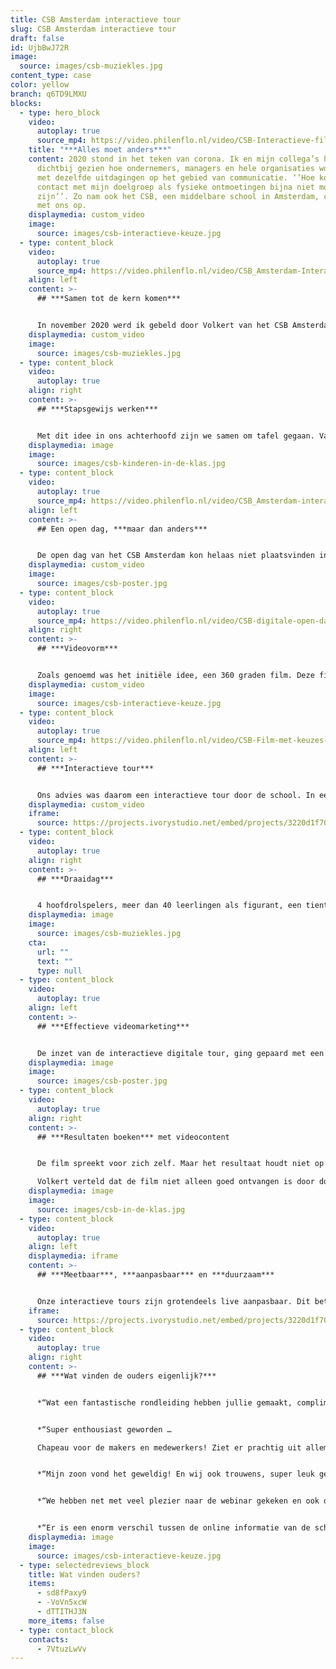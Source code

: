 ```yaml
---
title: CSB Amsterdam interactieve tour
slug: CSB Amsterdam interactieve tour
draft: false
id: UjbBwJ72R
image:
  source: images/csb-muziekles.jpg
content_type: case
color: yellow
branch: q6TD9LMXU
blocks:
  - type: hero_block
    video:
      autoplay: true
      source_mp4: https://video.philenflo.nl/video/CSB-Interactieve-film-Phil-en-Flo-Phil-en-Flo.mp4
    title: "***Alles moet anders***"
    content: 2020 stond in het teken van corona. Ik en mijn collega’s hebben van
      dichtbij gezien hoe ondernemers, managers en hele organisaties worstelden
      met dezelfde uitdagingen op het gebied van communicatie. ‘’Hoe kom ik in
      contact met mijn doelgroep als fysieke ontmoetingen bijna niet mogelijk
      zijn’’. Zo nam ook het CSB, een middelbare school in Amsterdam, contact
      met ons op.
    displaymedia: custom_video
    image:
      source: images/csb-interactieve-keuze.jpg
  - type: content_block
    video:
      autoplay: true
      source_mp4: https://video.philenflo.nl/video/CSB_Amsterdam-Interactieve-tour-Phil-en-Flo-Phil-en-Flo.mp4
    align: left
    content: >-
      ## ***Samen tot de kern komen***


      In november 2020 werd ik gebeld door Volkert van het CSB Amsterdam, met de volgende uitdaging: ‘’We zijn op zoek naar een film die het gat van de wegvallende open dag kan vullen’’. Tijdens een digitale kennismaking kwamen Volkert en zijn collega’s met hun wens om een 360 graden film van hun school te laten maken. Een creatieve oplossing!
    displaymedia: custom_video
    image:
      source: images/csb-muziekles.jpg
  - type: content_block
    video:
      autoplay: true
    align: right
    content: >-
      ## ***Stapsgewijs werken***


      Met dit idee in ons achterhoofd zijn we samen om tafel gegaan. Vanuit onze ervaring weten we dat het slim is om eerst samen naar de kern van het probleem te zoeken en deze samen te analyseren. Door stapsgewijs te werken, garanderen we dat onze films hun doel dienen.
    displaymedia: image
    image:
      source: images/csb-kinderen-in-de-klas.jpg
  - type: content_block
    video:
      autoplay: true
      source_mp4: https://video.philenflo.nl/video/CSB_Amsterdam-interactieve-rondleiding-Phil-en-Flo-Phil-en-Flo.mp4
    align: left
    content: >-
      ## Een open dag, ***maar dan anders***


      De open dag van het CSB Amsterdam kon helaas niet plaatsvinden in verband met de Covid-19 gerelateerde wetgeving. De open dagen spelen een essentiële rol voor de werving van nieuwe leerlingen voor de school. Het doel van een open dag is dan ook om een leerling te binden aan je school. Met dit inzicht werd het doel van de film duidelijk. Tijd om een videovorm te kiezen.
    displaymedia: custom_video
    image:
      source: images/csb-poster.jpg
  - type: content_block
    video:
      autoplay: true
      source_mp4: https://video.philenflo.nl/video/CSB-digitale-open-dag-film-Phil-en-Flo-Phil-en-Flo.mp4
    align: right
    content: >-
      ## ***Videovorm***


      Zoals genoemd was het initiële idee, een 360 graden film. Deze films kenmerken zich door de grote vrijheid die een kijker heeft. Je kan hele organisaties ‘doorlopen’ en bekijken en zelf je focus of invulling kiezen als kijker. Toch hebben wij het CSB sterk afgeraden voor deze oplossing te kiezen. Elk voordeel heeft zijn nadeel. Voor een 360 graden film is dat voordeel de ultieme vrijheid, en het bijbehorende nadeel de grip die je als regisseur verliest op wat een kijker ziet.
    displaymedia: custom_video
    image:
      source: images/csb-interactieve-keuze.jpg
  - type: content_block
    video:
      autoplay: true
      source_mp4: https://video.philenflo.nl/video/CSB-Film-met-keuzes-Phil-en-Flo-Phil-en-Flo.mp4
    align: left
    content: >-
      ## ***Interactieve tour***


      Ons advies was daarom een interactieve tour door de school. In een een dergelijke tour kan de kijker zelf keuzes maken, maar houdt je als filmmaker meer ruimte over om te sturen dankzij het tweedimensionale beeld. Zo kunnen we leerlingen en ouders sturen, en de belangrijkste onderdelen van de tour prominent naar voren halen.
    displaymedia: custom_video
    iframe:
      source: https://projects.ivorystudio.net/embed/projects/3220d1f70cb359a9fe46b9b5
  - type: content_block
    video:
      autoplay: true
    align: right
    content: >-
      ## ***Draaidag***


      4 hoofdrolspelers, meer dan 40 leerlingen als figurant, een tiental docenten, en een drietallige filmcrew. Het moment suprême was een zeer productieve en gezellige draaidag vol ervaringen, verhalen en passie die de school op een anders zo rustige zaterdag, tot leven bracht.
    displaymedia: image
    image:
      source: images/csb-muziekles.jpg
    cta:
      url: ""
      text: ""
      type: null
  - type: content_block
    video:
      autoplay: true
    align: left
    content: >-
      ## ***Effectieve videomarketing***


      De inzet van de interactieve digitale tour, ging gepaard met een pakkende teaser voor de social mediakanalen en een nauw aansluitende poster met QR-code. Niet alleen een film dus, maar een compleet contentpakket om de impact te maken die nodig is. alle onderdelen zijn nauw op elkaar afgestemd, wat uniformiteit uitstraalt en daarmee merkbinding vergroot.
    displaymedia: image
    image:
      source: images/csb-poster.jpg
  - type: content_block
    video:
      autoplay: true
    align: right
    content: >-
      ## ***Resultaten boeken*** met videocontent


      De film spreekt voor zich zelf. Maar het resultaat houdt niet op bij een mooie film. Twee weken na oplevering neem ik contact op met Volkert, met de vraag: “Hoe gaat het?”

      Volkert verteld dat de film niet alleen goed ontvangen is door docenten en leerlingen, ook de aanmeldingen blijven niet achter en overtreffen de resultaten van voorgaande jaren. Geweldig!
    displaymedia: image
    image:
      source: images/csb-in-de-klas.jpg
  - type: content_block
    video:
      autoplay: true
    align: left
    displaymedia: iframe
    content: >-
      ## ***Meetbaar***, ***aanpasbaar*** en ***duurzaam***


      Onze interactieve tours zijn grotendeels live aanpasbaar. Dit betekent dat we alle teksten en knoppen in een interactieve tour kunnen aanpassen, zonder de film offline te halen. Zo kan je in een later stadium altijd belangrijke wijzigingen doorvoeren en een film actueel houden, ***zonder dure investeringen.*** Ook kan je statistieken inzien, en zo effectieve elementen verder uitvergroten of minder presterende onderdelen aanpassen of wijzigen. Op deze manier garanderen wij dat onze interactieve films langdurig inzetbaar zijn, en een investering voor de toekomst.
    iframe:
      source: https://projects.ivorystudio.net/embed/projects/3220d1f70cb359a9fe46b9b5
  - type: content_block
    video:
      autoplay: true
    align: right
    content: >-
      ## ***Wat vinden de ouders eigenlijk?***


      *“Wat een fantastische rondleiding hebben jullie gemaakt, complimenten aan de leerlingen en team!”*


      *“Super enthousiast geworden …

      Chapeau voor de makers en medewerkers! Ziet er prachtig uit allemaal.”*


      *“Mijn zoon vond het geweldig! En wij ook trouwens, super leuk gedaan, leuke kids, fijne docenten, kortom een hele prettige en sympathieke indruk! Zoon riep bij het zien van de sterrenkoepel al dat ie naar jullie school wil dus dat was alvast een goede binnenkomer ;-)”*


      *“We hebben net met veel plezier naar de webinar gekeken en ook de virtuele tour gedaan. Vooral dat laatste heeft mijn zoon echt enthousiast gemaakt om meer van het CBS te willen zien. Hij komt graag naar één van de  lesjesmiddagen.”*


      *“Er is een enorm verschil tussen de online informatie van de scholen, maar jullie hadden met vlag en wimpel het beste filmpje gemaakt. Vooral dat doorklikken werkte heel goed, maar ook de inhoud was goed en iedereen sprak spontaan/ natuurlijk en duidelijk (geluid was ook goed). Wat een werk zal daarin hebben gezeten. In zo'n rare tijd scholen zoeken is voor ouders en kinderen wel veel makkelijker met zo'n fijn filmpje.”*
    displaymedia: image
    image:
      source: images/csb-interactieve-keuze.jpg
  - type: selectedreviews_block
    title: Wat vinden ouders?
    items:
      - sd8fPaxy9
      - -VoVn5xcW
      - dTTITHJ3N
    more_items: false
  - type: contact_block
    contacts:
      - 7VtuzLwVv
---
```

